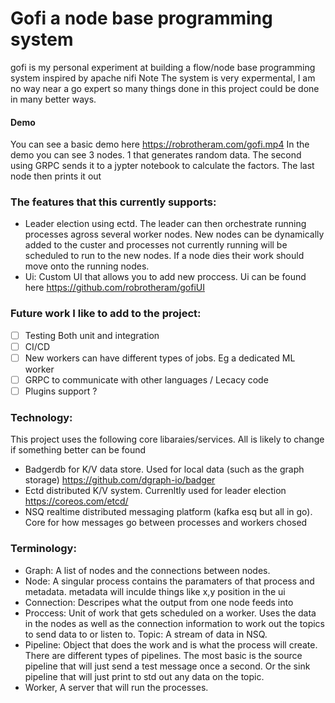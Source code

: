 # Gofi a node base programming system
gofi is my personal experiment at building a flow/node base programming system inspired by apache nifi
Note The system is very expermental, I am no way near a go expert so many things done in this project could be done in many better ways.

#### Demo
You can see a basic demo here https://robrotheram.com/gofi.mp4
In the demo you can see 3 nodes. 1 that generates random data. The second using GRPC sends it to a jypter notebook to calculate the factors. The last node then prints it out

### The features that this currently supports:
- Leader election using ectd. The leader can then orchestrate running processes agross several worker nodes. New nodes can be dynamically added to the custer and processes not currently running will be scheduled to run to the new nodes. If a node dies their work should move onto the running nodes.
- Ui: Custom UI that allows you to add new proccess. Ui can be found here https://github.com/robrotheram/gofiUI

### Future work I like to add to the project:
- [ ] Testing Both unit and integration
- [ ] CI/CD
- [ ] New workers can have different types of jobs. Eg a dedicated ML worker
- [ ] GRPC to communicate with other languages / Lecacy code
- [ ] Plugins support ?

### Technology:
This project uses the following core libaraies/services. All is likely to change if something better can be found
- Badgerdb for K/V data store. Used for local data (such as the graph storage) https://github.com/dgraph-io/badger
- Ectd distributed  K/V system. Currenltly used for leader election https://coreos.com/etcd/
- NSQ realtime distributed messaging platform (kafka esq but all in go). Core for how messages go between processes and workers chosed

### Terminology:
- Graph: A list of nodes and the connections between nodes.
- Node: A singular process contains the paramaters of that process and metadata. metadata will inculde things like x,y position in the ui
- Connection: Descripes what the output from one node feeds into
- Proccess: Unit of work that gets scheduled on a worker. Uses the data in the nodes as well as the connection information to work out the topics to send data to or listen to.
Topic: A stream of data in NSQ.
- Pipeline: Object that does the work and is what the process will create. There are different types of pipelines. The most basic is the source pipeline that will just send a test message once a second. Or the sink pipeline that will just print to std out any data on the topic.
- Worker, A server that will run the processes.




